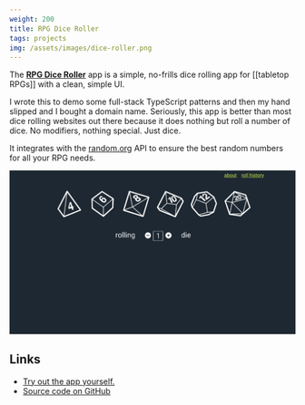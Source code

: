 ```yaml
---
weight: 200
title: RPG Dice Roller
tags: projects
img: /assets/images/dice-roller.png
---
```


The **[RPG Dice Roller](http://rpgdiceroller.com/)** app is a simple, no-frills dice rolling app for [[tabletop RPGs]] with a clean, simple UI.

I wrote this to demo some full-stack TypeScript patterns and then my hand slipped and I bought a domain name. Seriously, this app is better than most dice rolling websites out there because it does nothing but roll a number of dice. No modifiers, nothing special. Just dice.

It integrates with the [random.org](https://www.random.org/) API to ensure the best random numbers for all your RPG needs.

<img src="/assets/images/dice-roller.png" alt="Screenshot of dice roller webapp"/>

## Links
- [Try out the app yourself.](http://rpgdiceroller.com/)
- [Source code on GitHub](https://github.com/aloverso/dice-roller)
